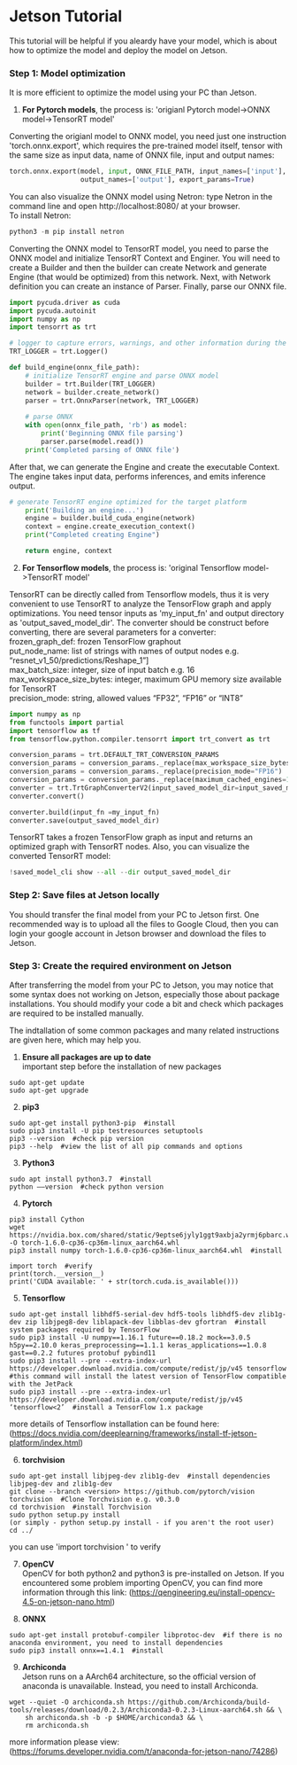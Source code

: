 # Jetson Tutorial
This tutorial will be helpful if you aleardy have your model, which is about how to optimize the model and deploy the model on Jetson.

### Step 1: Model optimization
It is more efficient to optimize the model using your PC than Jetson.

1. **For Pytorch models**, the process is: 'origianl Pytorch model->ONNX model->TensorRT model'

Converting the origianl model to ONNX model, you need just one instruction 'torch.onnx.export', which requires the pre-trained model itself, tensor with the same size as input data, name of ONNX file, input and output names:
```python
torch.onnx.export(model, input, ONNX_FILE_PATH, input_names=['input'],
                  output_names=['output'], export_params=True)
```
You can also visualize the ONNX model using Netron: type Netron in the command line and open http://localhost:8080/ at your browser. <br>
To install Netron:
```python
python3 -m pip install netron
```
Converting the ONNX model to TensorRT model, you need to parse the ONNX model and initialize TensorRT Context and Enginer. You will need to create a Builder and then the builder can create Network and generate Engine (that would be optimized) from this network. Next, with Network definition you can create an instance of Parser. Finally, parse our ONNX file.
```python
import pycuda.driver as cuda
import pycuda.autoinit
import numpy as np
import tensorrt as trt

# logger to capture errors, warnings, and other information during the build and inference phases
TRT_LOGGER = trt.Logger()

def build_engine(onnx_file_path):
    # initialize TensorRT engine and parse ONNX model
    builder = trt.Builder(TRT_LOGGER)
    network = builder.create_network()
    parser = trt.OnnxParser(network, TRT_LOGGER)
    
    # parse ONNX
    with open(onnx_file_path, 'rb') as model:
        print('Beginning ONNX file parsing')
        parser.parse(model.read())
    print('Completed parsing of ONNX file')
```
After that, we can generate the Engine and create the executable Context. The engine takes input data, performs inferences, and emits inference output.
```Python
# generate TensorRT engine optimized for the target platform
    print('Building an engine...')
    engine = builder.build_cuda_engine(network)
    context = engine.create_execution_context()
    print("Completed creating Engine")

    return engine, context

```

2. **For Tensorflow models**, the process is: 'original Tensorflow model->TensorRT model'

TensorRT can be directly called from Tensorflow models, thus it is very convenient to use TensorRT to analyze the TensorFlow graph and apply optimizations. You need tensor inputs as 'my_input_fn' and output directory as 'output_saved_model_dir'. The converter should be construct before converting, there are several parameters for a converter: <br>
frozen_graph_def: frozen TensorFlow graphout <br>
put_node_name: list of strings with names of output nodes e.g. “resnet_v1_50/predictions/Reshape_1”] <br>
max_batch_size: integer, size of input batch e.g. 16 <br>
max_workspace_size_bytes: integer, maximum GPU memory size available for TensorRT <br>
precision_mode: string, allowed values “FP32”, “FP16” or “INT8” <br>

```python
import numpy as np
from functools import partial
import tensorflow as tf
from tensorflow.python.compiler.tensorrt import trt_convert as trt

conversion_params = trt.DEFAULT_TRT_CONVERSION_PARAMS 
conversion_params = conversion_params._replace(max_workspace_size_bytes=(1<<32))
conversion_params = conversion_params._replace(precision_mode="FP16")
conversion_params = conversion_params._replace(maximum_cached_engines=100)
converter = trt.TrtGraphConverterV2(input_saved_model_dir=input_saved_model_dir, conversion_params=conversion_params)
converter.convert()

converter.build(input_fn =my_input_fn)
converter.save(output_saved_model_dir)
```
TensorRT takes a frozen TensorFlow graph as input and returns an optimized graph with TensorRT nodes. Also, you can visualize the converted TensorRT model:
```python
!saved_model_cli show --all --dir output_saved_model_dir
```

### Step 2: Save files at Jetson locally
You should transfer the final model from your PC to Jetson first. One recommended way is to upload all the files to Google Cloud, then you can login your google account in Jetson browser and download the files to Jetson.

### Step 3: Create the required environment on Jetson
After transferring the model from your PC to Jetson, you may notice that some syntax does not working on Jetson, especially those about package installations. You should modify your code a bit and check which packages are required to be installed manually. 

The indtallation of some common packages and many related instructions are given here, which may help you.

1. **Ensure all packages are up to date** <br>
important step before the installation of new packages <br>
```
sudo apt-get update 
sudo apt-get upgrade
```

2. **pip3**
```
sudo apt-get install python3-pip  #install
sudo pip3 install -U pip testresources setuptools
pip3 --version  #check pip version
pip3 --help  #view the list of all pip commands and options
```

3. **Python3**
```
sudo apt install python3.7  #install
python ––version  #check python version
```

4. **Pytorch**
```
pip3 install Cython
wget https://nvidia.box.com/shared/static/9eptse6jyly1ggt9axbja2yrmj6pbarc.whl -O torch-1.6.0-cp36-cp36m-linux_aarch64.whl
pip3 install numpy torch-1.6.0-cp36-cp36m-linux_aarch64.whl  #install
```
```
import torch  #verify
print(torch.__version__)
print('CUDA available: ' + str(torch.cuda.is_available()))
```

5. **Tensorflow**
```
sudo apt-get install libhdf5-serial-dev hdf5-tools libhdf5-dev zlib1g-dev zip libjpeg8-dev liblapack-dev libblas-dev gfortran  #install system packages required by TensorFlow
sudo pip3 install -U numpy==1.16.1 future==0.18.2 mock==3.0.5 h5py==2.10.0 keras_preprocessing==1.1.1 keras_applications==1.0.8 gast==0.2.2 futures protobuf pybind11
sudo pip3 install --pre --extra-index-url https://developer.download.nvidia.com/compute/redist/jp/v45 tensorflow  #this command will install the latest version of TensorFlow compatible with the JetPack
sudo pip3 install --pre --extra-index-url https://developer.download.nvidia.com/compute/redist/jp/v45 ‘tensorflow<2’  #install a TensorFlow 1.x package
```
more details of Tensorflow installation can be found here: (https://docs.nvidia.com/deeplearning/frameworks/install-tf-jetson-platform/index.html)

6. **torchvision**
```
sudo apt-get install libjpeg-dev zlib1g-dev  #install dependencies libjpeg-dev and zlib1g-dev
git clone --branch <version> https://github.com/pytorch/vision torchvision  #Clone Torchvision e.g. v0.3.0
cd torchvision  #install Torchvision
sudo python setup.py install
(or simply - python setup.py install - if you aren't the root user)
cd ../
```
you can use 'import torchvision ' to verify

7. **OpenCV** <br>
OpenCV for both python2 and python3 is pre-installed on Jetson. If you encountered some problem importing OpenCV, you can find more information through this link: (https://qengineering.eu/install-opencv-4.5-on-jetson-nano.html)

8. **ONNX**
```
sudo apt-get install protobuf-compiler libprotoc-dev  #if there is no anaconda environment, you need to install dependencies
sudo pip3 install onnx==1.4.1  #install
```


9. **Archiconda** <br>
Jetson runs on a AArch64 architecture, so the official version of anaconda is unavailable. Instead, you need to install Archiconda.
```
wget --quiet -O archiconda.sh https://github.com/Archiconda/build-tools/releases/download/0.2.3/Archiconda3-0.2.3-Linux-aarch64.sh && \
    sh archiconda.sh -b -p $HOME/archiconda3 && \
    rm archiconda.sh
```
more information please view: (https://forums.developer.nvidia.com/t/anaconda-for-jetson-nano/74286)

